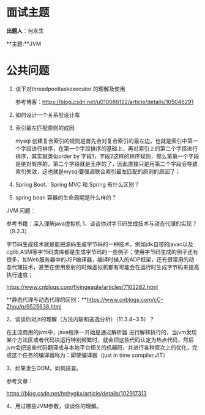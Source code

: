 # 面试主题

**出题人**：何永生

**主题:**JVM



# 公共问题

1. 谈下对threadpooltaskexecutor 的理解及使用

   参考博客：https://blog.csdn.net/u010086122/article/details/105046291

2. 如何设计一个关系型设计库

   

3. 索引最左匹配原则的成因

   mysql 创建复合索引的规则是首先会对复合索引的最左边，也就是索引中第一个字段进行排序，在第一个字段排序的基础上，再对索引上的第二个字段进行排序，其实就类似order by 字段1，字段2这样的排序规则，那么第第一个字段是绝对有序的，第二个字段就是无序的了，因此直接只是用第二个字段会导致索引失效，这也就是mysql要强调联合索引最左匹配的原则的原因了；

4. Spring Boot、Spring MVC 和 Spring 有什么区别？

   

5. spring bean 容器的生命周期是什么样的？



JVM 问题：

参考书籍：深入理解java虚拟机
1、谈谈你对字节码生成技术与动态代理的实现？（9.2.3）

​		字节码生成技术就是能把源码生成字节码的一种技术，例如jdk自带的javac以及cglib,ASM等字节码类库都是生成字节码的一些例子；使用字节码生成的例子还有很多，如Web服务器中的JSP编译器，编译时植入的AOP框架，还有很常用的动态代理技术，甚至在使用反射的时候虚拟机都有可能会在运行时生成字节码来提高执行速度；

https://www.cnblogs.com/flyingeagle/articles/7102282.html

**静态代理与动态代理的区别：**https://www.cnblogs.com/cC-Zhou/p/9525638.html

2、谈谈你对jit的理解（方法内联和逃逸分析）（11.3.4~3.5）？

在主流商用的jvm中，java程序一开始是通过解析器 进行解释执行的，当jvm发现某个方法区或者代码块运行特别频繁时，就会把这些代码认定为热点代码，然后jvm会把这些代码翻译成与本地平台相关的机器码，并进行各种层次上的优化，完成这个任务的编译器称为：即使编译器（just in time compiler,JIT）



3、如果发生OOM，如何排查。

参考文章：

https://blog.csdn.net/hnhygkx/article/details/102917313

4、用过哪些JVM参数，谈谈你的理解。

